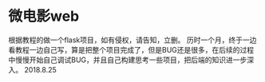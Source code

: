 # 微电影web
根据教程的做一个flask项目，如有侵权，请告知，立删。
历时一个月，终于一边看教程一边自己写，算是把整个项目完成了，但是BUG还是很多，在后续的过程
中慢慢开始自己调试BUG，并且自己构建思考一些项目，把后端的知识进一步深入。
																				2018.8.25